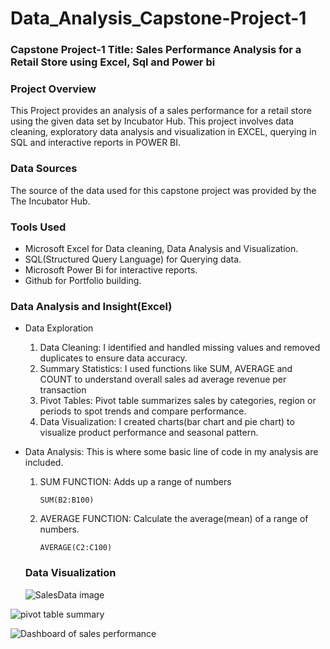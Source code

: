 # Data_Analysis_Capstone-Project-1

### Capstone Project-1 Title: Sales Performance Analysis for a Retail Store using Excel, Sql and Power bi

### Project Overview
This Project provides an analysis of a sales performance for a retail store using the given data set by Incubator Hub. This project involves data cleaning, exploratory data analysis and visualization in EXCEL, querying in SQL and interactive reports in POWER BI.

### Data Sources
The source of the data used for this capstone project was provided by the The Incubator Hub.

### Tools Used
- Microsoft Excel for Data cleaning, Data Analysis and Visualization.
- SQL(Structured Query Language) for Querying data.
- Microsoft Power Bi for interactive reports.
- Github for Portfolio building.

### Data Analysis and Insight(Excel)
- Data Exploration 
  1. Data Cleaning: I identified and handled missing values and removed duplicates to ensure data accuracy.
  2. Summary Statistics: I used functions like SUM, AVERAGE and COUNT to understand overall sales ad average revenue per transaction
  3. Pivot Tables: Pivot table summarizes sales by categories, region or periods to spot trends and compare performance.
  4. Data Visualization: I created charts(bar chart and pie chart) to visualize product performance and seasonal pattern.
  
- Data Analysis: This is where some basic line of code in my analysis are included.
  1. SUM FUNCTION: Adds up a range of numbers
     ``` Excel
     SUM(B2:B100)
     ```
  2. AVERAGE FUNCTION: Calculate the average(mean) of a range of numbers.
     ```Excel
     AVERAGE(C2:C100)
     ```
  ### Data Visualization

  
  ![SalesData image](https://github.com/user-attachments/assets/e7b8d519-eb0d-4d9b-880f-bc63c07c9a68)


![pivot table summary](https://github.com/user-attachments/assets/ca8ec8a6-1134-440f-a293-d89b3e388cf4)


![Dashboard of sales performance](https://github.com/user-attachments/assets/6e47f307-3ab9-4a83-a491-1bd6e0aa9fca)
